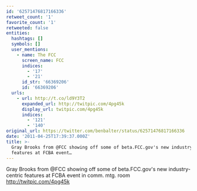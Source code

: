 ```yaml
---
id: '62571476817166336'
retweet_count: '1'
favorite_count: '1'
retweeted: false
entities:
  hashtags: []
  symbols: []
  user_mentions:
    - name: The FCC
      screen_name: FCC
      indices:
        - '17'
        - '21'
      id_str: '66369206'
      id: '66369206'
  urls:
    - url: http://t.co/ld9Y3T2
      expanded_url: http://twitpic.com/4pg45k
      display_url: twitpic.com/4pg45k
      indices:
        - '121'
        - '140'
original_url: https://twitter.com/benbalter/status/62571476817166336
date: '2011-04-25T17:39:37.000Z'
title: >-
  Gray Brooks from @FCC showing off some of beta.FCC.gov's new industry-centric
  features at FCBA event…
---
```


Gray Brooks from @FCC showing off some of beta.FCC.gov's new industry-centric features at FCBA event in comm. mtg. room  http://twitpic.com/4pg45k